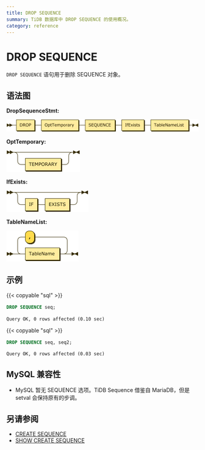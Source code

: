 ```yaml
---
title: DROP SEQUENCE
summary: TiDB 数据库中 DROP SEQUENCE 的使用概况。
category: reference
---
```


# DROP SEQUENCE

`DROP SEQUENCE` 语句用于删除 SEQUENCE 对象。

## 语法图

**DropSequenceStmt:**

![DropSequenceStmt](/media/sqlgram/DropSequenceStmt.png)

**OptTemporary:**

![OptTemporary](/media/sqlgram/OptTemporary.png)

**IfExists:**

![IfExists](/media/sqlgram/IfExists.png)

**TableNameList:**

![TableNameList](/media/sqlgram/TableNameList.png)

## 示例

{{< copyable "sql" >}}

```sql
DROP SEQUENCE seq;
```

```
Query OK, 0 rows affected (0.10 sec)
```

{{< copyable "sql" >}}

```sql
DROP SEQUENCE seq, seq2;
```

```
Query OK, 0 rows affected (0.03 sec)
```

## MySQL 兼容性

* MySQL 暂无 SEQUENCE 选项。TiDB Sequence 借鉴自 MariaDB，但是 setval 会保持原有的步调。

## 另请参阅

* [CREATE SEQUENCE](/reference/sql/statements/create-sequence.md)
* [SHOW CREATE SEQUENCE](/reference/sql/statements/show-create-sequence.md)
